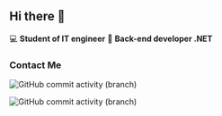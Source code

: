 ## Hi there 👋

:computer: **Student of IT engineer**
:pencil: **Back-end developer .NET**

### Contact Me
![GitHub commit activity (branch)](https://img.shields.io/github/commit-activity/m/ValentinMassa/ValentinMassa/main)

![GitHub commit activity (branch)](https://img.shields.io/github/commit-activity/m/ValentinMassa/C-and-.NET/main)

<!--
**ValentinMassa/ValentinMassa** is a ✨ _special_ ✨ repository because its `README.md` (this file) appears on your GitHub profile.

Here are some ideas to get you started:

- 🔭 I’m currently working on ...
- 🌱 I’m currently learning ...
- 👯 I’m looking to collaborate on ...
- 🤔 I’m looking for help with ...
- 💬 Ask me about ...
- 📫 How to reach me: ...
- 😄 Pronouns: ...
- ⚡ Fun fact: ...
-->
